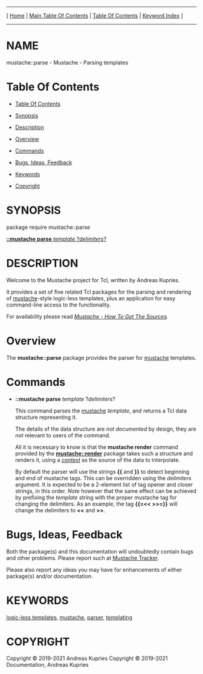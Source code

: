 
[//000000001]: # (mustache::parse \- Mustache\. Packages for logic\-less templating)
[//000000002]: # (Generated from file 'mustache\_parse\.man' by tcllib/doctools with format 'markdown')
[//000000003]: # (Copyright &copy; 2019\-2021 Andreas Kupries)
[//000000004]: # (Copyright &copy; 2019\-2021 Documentation, Andreas Kupries)
[//000000005]: # (mustache::parse\(n\) 1 doc "Mustache\. Packages for logic\-less templating")

<hr> [ <a href="../../../../../../home">Home</a> &#124; <a
href="../../toc.md">Main Table Of Contents</a> &#124; <a
href="../toc.md">Table Of Contents</a> &#124; <a
href="../../index.md">Keyword Index</a> ] <hr>

# NAME

mustache::parse \- Mustache \- Parsing templates

# <a name='toc'></a>Table Of Contents

  - [Table Of Contents](#toc)

  - [Synopsis](#synopsis)

  - [Description](#section1)

  - [Overview](#section2)

  - [Commands](#section3)

  - [Bugs, Ideas, Feedback](#section4)

  - [Keywords](#keywords)

  - [Copyright](#copyright)

# <a name='synopsis'></a>SYNOPSIS

package require mustache::parse

[__::mustache__ __parse__ *template* ?*delimiters*?](#1)

# <a name='description'></a>DESCRIPTION

Welcome to the Mustache project for Tcl, written by Andreas Kupries\.

It provides a set of five related Tcl packages for the parsing and rendering of
[mustache](https://mustache\.github\.io/)\-style logic\-less templates, plus an
application for easy command\-line access to the functionality\.

For availability please read *[Mustache \- How To Get The
Sources](mustache\_howto\_get\_sources\.md)*\.

# <a name='section2'></a>Overview

The __mustache::parse__ package provides the parser for
[mustache](https://mustache\.github\.io/) templates\.

# <a name='section3'></a>Commands

  - <a name='1'></a>__::mustache__ __parse__ *template* ?*delimiters*?

    This command parses the [mustache](https://mustache\.github\.io/)
    *template*, and returns a Tcl data structure representing it\.

    The details of the data structure are *not documented* by design, they are
    not relevant to users of the command\.

    All it is necessary to know is that the __mustache render__ command
    provided by the __[mustache::render](mustache\_render\.md)__ package
    takes such a structure and renders it, using a
    *[context](\.\./\.\./index\.md\#context)* as the source of the data to
    interpolate\.

    By default the parser will use the strings __\{\{__ and __\}\}__ to
    detect beginning and end of mustache tags\. This can be overridden using the
    *delimiters* argument\. It is expected to be a 2\-element list of tag opener
    and closer strings, in this order\. *Note* however that the same effect can
    be achieved by prefixing the *template* string with the proper mustache
    tag for changing the delimiters\. As an example, the tag __\{\{=<< >>=\}\}__
    will change the delimiters to __<<__ and __>>__\.

# <a name='section4'></a>Bugs, Ideas, Feedback

Both the package\(s\) and this documentation will undoubtedly contain bugs and
other problems\. Please report such at [Mustache
Tracker](https://core\.tcl\-lang\.org/akupries/mustache)\.

Please also report any ideas you may have for enhancements of either package\(s\)
and/or documentation\.

# <a name='keywords'></a>KEYWORDS

[logic\-less templates](\.\./\.\./index\.md\#logic\_less\_templates),
[mustache](\.\./\.\./index\.md\#mustache), [parser](\.\./\.\./index\.md\#parser),
[templating](\.\./\.\./index\.md\#templating)

# <a name='copyright'></a>COPYRIGHT

Copyright &copy; 2019\-2021 Andreas Kupries
Copyright &copy; 2019\-2021 Documentation, Andreas Kupries
